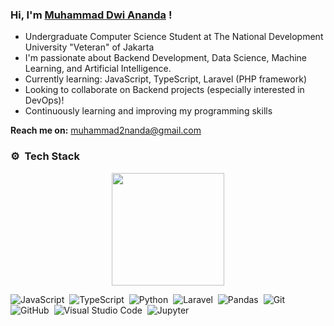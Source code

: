 ###  Hi, I'm [Muhammad Dwi Ananda](https://github.com/krauchelli) !

-  Undergraduate Computer Science Student at The National Development University "Veteran" of Jakarta
-  I'm passionate about Backend Development, Data Science, Machine Learning, and Artificial Intelligence.
-  Currently learning: JavaScript, TypeScript, Laravel (PHP framework)
-  Looking to collaborate on Backend projects (especially interested in DevOps)!
-  Continuously learning and improving my programming skills

**Reach me on:** [muhammad2nanda@gmail.com](mailto:muhammad2nanda@gmail.com)

### ⚙️ &nbsp;Tech Stack
<p align="center">
<a href="https://github.com/krauchelli">
  <img height="180em" src="https://github-readme-stats-eight-theta.vercel.app/api?username=krauchelli&show_icons=true&theme=algolia&include_all_commits=true&count_private=true"/>
</a>
</p>

![JavaScript](https://img.shields.io/badge/-JavaScript-05122A?style=flat&logo=javascript)&nbsp;
![TypeScript](https://img.shields.io/badge/-TypeScript-0277BD?style=flat&logo=typescript)&nbsp;
![Python](https://img.shields.io/badge/-Python-05122A?style=for&logo=python)&nbsp;
![Laravel](https://img.shields.io/badge/-Laravel-F7931E?style=flat&logo=laravel)&nbsp;
![Pandas](https://img.shields.io/badge/-Pandas-05122A?style=flat&logo=pandas)&nbsp;
![Git](https://img.shields.io/badge/-Git-05122A?style=flat&logo=git)&nbsp;
![GitHub](https://img.shields.io/badge/-GitHub-05122A?style=flat&logo=github)&nbsp;
![Visual Studio Code](https://img.shields.io/badge/-Visual%20Studio%20Code-05122A?style=flat&logo=visual-studio-code&logoColor=007ACC)&nbsp;
![Jupyter](https://img.shields.io/badge/-Jupyter-05122A?style=flat&logo=jupyter)&nbsp;
